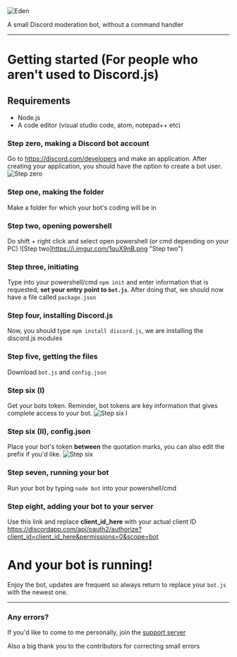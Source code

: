 
![Eden](https://i.imgur.com/DR9Kzh2.png "Eden")
 
 A small Discord moderation bot, without a command handler

---

# Getting started (For people who aren't used to Discord.js)


## Requirements
* Node.js
* A code editor (visual studio code, atom, notepad++ etc)

### Step zero, making a Discord bot account
Go to https://discord.com/developers and make an application. After creating your application, you should have the option to create a bot user.
![Step zero](https://i.imgur.com/TpOd97E.png "Step zero")

### Step one, making the folder
Make a folder for which your bot's coding will be in


### Step two, opening powershell
Do shift + right click and select open powershell (or cmd depending on your PC)
![Step two]https://i.imgur.com/1quX9nB.png "Step two")


### Step three, initiating
Type into your powershell/cmd `npm init` and enter information that is requested, **set your entry point to `bot.js`**. After doing that, we should now have a file called `package.json`


### Step four, installing Discord.js
Now, you should type `npm install discord.js`, we are installing the discord.js modules

### Step five, getting the files
Download `bot.js` and `config.json`

### Step six (I)
Get your bots token. Reminder, bot tokens are key information that gives complete access to your bot.
![Step six I](https://i.imgur.com/ytSLIi2.png "Step Six I")

### Step six (II), config.json
Place your bot's token **between** the quotation marks, you can also edit the prefix if you'd like.
![Step six](https://i.imgur.com/dy7OSYW.png "Step six")

### Step seven, running your bot
Run your bot by typing `node bot` into your powershell/cmd

### Step eight, adding your bot to your server
Use this link and replace **client_id_here** with your actual client ID
https://discordapp.com/api/oauth2/authorize?client_id=client_id_here&permissions=0&scope=bot
# And your bot is running!
Enjoy the bot, updates are frequent so always return to replace your `bot.js` with the newest one.

---

### Any errors?
If you'd like to come to me personally, join the [support server](https://discord.gg/t2nV9kBnch)

Also a big thank you to the contributors for correcting small errors
